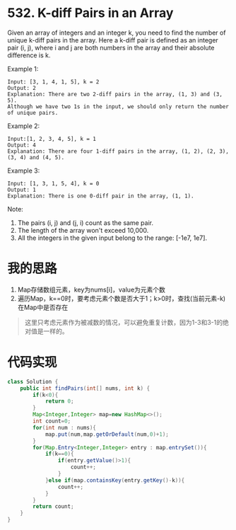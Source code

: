 ﻿# 532. K-diff Pairs in an Array

Given an array of integers and an integer k, you need to find the number of unique k-diff pairs in the array. Here a k-diff pair is defined as an integer pair (i, j), where i and j are both numbers in the array and their absolute difference is k.

Example 1:

```
Input: [3, 1, 4, 1, 5], k = 2
Output: 2
Explanation: There are two 2-diff pairs in the array, (1, 3) and (3, 5).
Although we have two 1s in the input, we should only return the number of unique pairs.
```

Example 2:

```
Input:[1, 2, 3, 4, 5], k = 1
Output: 4
Explanation: There are four 1-diff pairs in the array, (1, 2), (2, 3), (3, 4) and (4, 5).
```

Example 3:

```
Input: [1, 3, 1, 5, 4], k = 0
Output: 1
Explanation: There is one 0-diff pair in the array, (1, 1).
```

Note:
1. The pairs (i, j) and (j, i) count as the same pair.
2. The length of the array won't exceed 10,000.
3. All the integers in the given input belong to the range: [-1e7, 1e7].

# 我的思路

 1. Map存储数组元素，key为nums[i]，value为元素个数
 2. 遍历Map，k==0时，要考虑元素个数是否大于1；k>0时，查找(当前元素-k)在Map中是否存在
 
>这里只考虑元素作为被减数的情况，可以避免重复计数，因为1-3和3-1的绝对值是一样的。

# 代码实现

```java
class Solution {
    public int findPairs(int[] nums, int k) {
        if(k<0){
            return 0;
        }
        Map<Integer,Integer> map=new HashMap<>();
        int count=0;
        for(int num : nums){
            map.put(num,map.getOrDefault(num,0)+1);
        }
        for(Map.Entry<Integer,Integer> entry : map.entrySet()){
            if(k==0){
                if(entry.getValue()>1){
                    count++;
                }
            }else if(map.containsKey(entry.getKey()-k)){
                count++;
            }
        }
        return count;
    }
}
```